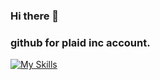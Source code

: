 ### Hi there 👋

### github for plaid inc account. 

[![My Skills](https://skillicons.dev/icons?i=js,html,css,gcp,aws)](https://skillicons.dev)

